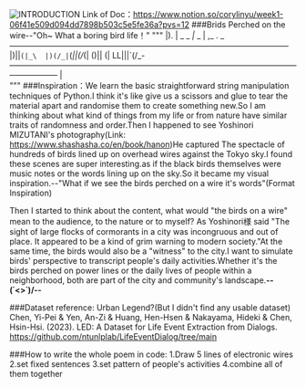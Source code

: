 ![INTRODUCTION]("./img/intro.png")
Link of Doc：https://www.notion.so/corylinyu/week1-06f41e509d094dd7898b503c5e5fe36a?pvs=12
###Brids Perched on the wire--"Oh~ What a boring bird life！"
"""
                                    |).   | _     _    _|_ _  |    ,_         .   _ 
——————————————————————————————————— |)||`(|_\  |)(/_|`(_||(/_(|  ()||  (|  LL|||`(/_-——————————————————————————————————————————
                                               |                                    
"""
###Inspiration：We learn the basic straightforward string manipulation techniques of Python.I think it's like give us a scissors
and glue to tear the material apart and randomise them to create something new.So I am thinking about what kind of things from my life or from nature have similar traits of randomness and order.Then I happened to see Yoshinori MIZUTANI's photography(Link:
https://www.shashasha.co/en/book/hanon)He captured The spectacle of hundreds of birds lined up on overhead wires against the Tokyo sky.I found these scenes are super interesting.as if the black birds themselves were music notes or the words lining up on the sky.So it became my visual inspiration.--"What if we see the birds perched on a wire it's words"(Format Inspiration)

Then I started to think about the content, what would "the birds on a wire" mean to the audience, to the nature or to myself? As Yoshinori様 said "The sight of large flocks of cormorants in a city was incongruous and out of place. It appeared to be a kind of grim warning to modern society."At the same time, the birds would also be a "witness" to the city.I want to simulate birds' perspective to transcript people's daily activities.Whether it's the birds perched on power lines or the daily lives of people within a neighborhood, both are part of the city and community's landscape.________--\(˙<>˙)/--________

###Dataset reference:
Urban Legend?(But I didn't find any usable dataset)
Chen, Yi-Pei & Yen, An-Zi & Huang, Hen-Hsen & Nakayama, Hideki & Chen, Hsin-Hsi. (2023). LED: A Dataset for Life Event Extraction from Dialogs. https://github.com/ntunlplab/LifeEventDialog/tree/main 

###How to write the whole poem in code:
1.Draw 5 lines of electronic wires
2.set fixed sentences
3.set pattern of people's activities
4.combine all of them together

